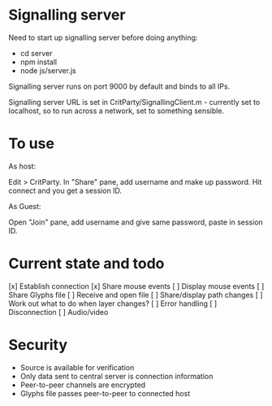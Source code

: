 # Signalling server

Need to start up signalling server before doing anything:

* cd server
* npm install
* node js/server.js

Signalling server runs on port 9000 by default and binds to all IPs.

Signalling server URL is set in CritParty/SignallingClient.m - currently
set to localhost, so to run across a network, set to something sensible.

# To use

As host:

Edit > CritParty. In "Share" pane, add username and make up password.
Hit connect and you get a session ID.

As Guest:

Open "Join" pane, add username and give same password, paste in session
ID.

# Current state and todo

[x] Establish connection
[x] Share mouse events
[ ] Display mouse events
[ ] Share Glyphs file
[ ] Receive and open file
[ ] Share/display path changes
[ ] Work out what to do when layer changes?
[ ] Error handling
[ ] Disconnection
[ ] Audio/video

# Security

* Source is available for verification
* Only data sent to central server is connection information
* Peer-to-peer channels are encrypted
* Glyphs file passes peer-to-peer to connected host
